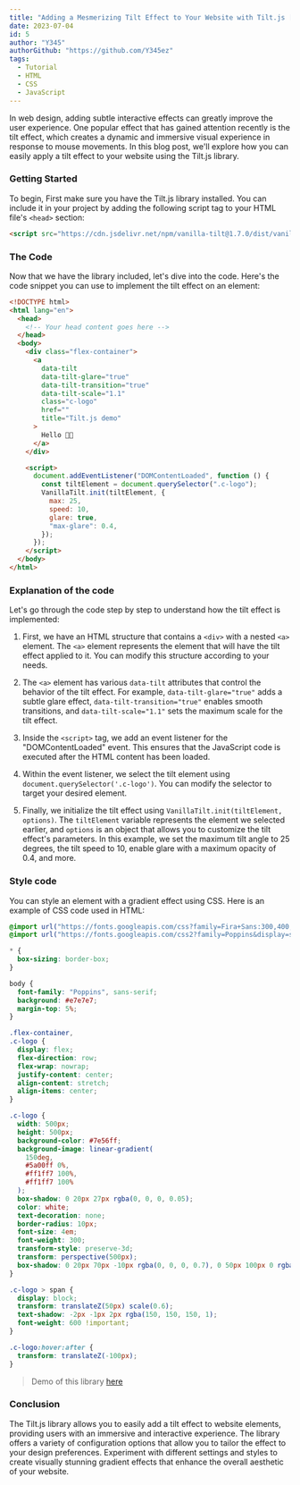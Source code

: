 ```yaml
---
title: "Adding a Mesmerizing Tilt Effect to Your Website with Tilt.js [Repost]"
date: 2023-07-04
id: 5
author: "Y345"
authorGithub: "https://github.com/Y345ez"
tags:
  - Tutorial
  - HTML
  - CSS
  - JavaScript
---
```


In web design, adding subtle interactive effects can greatly improve the user experience. One popular effect that has gained attention recently is the tilt effect, which creates a dynamic and immersive visual experience in response to mouse movements. In this blog post, we'll explore how you can easily apply a tilt effect to your website using the Tilt.js library.

### Getting Started

To begin, First make sure you have the Tilt.js library installed. You can include it in your project by adding the following script tag to your HTML file's `<head>` section:

```html
<script src="https://cdn.jsdelivr.net/npm/vanilla-tilt@1.7.0/dist/vanilla-tilt.min.js"></script>
```

### The Code

Now that we have the library included, let's dive into the code. Here's the code snippet you can use to implement the tilt effect on an element:

```html
<!DOCTYPE html>
<html lang="en">
  <head>
    <!-- Your head content goes here -->
  </head>
  <body>
    <div class="flex-container">
      <a
        data-tilt
        data-tilt-glare="true"
        data-tilt-transition="true"
        data-tilt-scale="1.1"
        class="c-logo"
        href=""
        title="Tilt.js demo"
      >
        Hello 👋🏻
      </a>
    </div>

    <script>
      document.addEventListener("DOMContentLoaded", function () {
        const tiltElement = document.querySelector(".c-logo");
        VanillaTilt.init(tiltElement, {
          max: 25,
          speed: 10,
          glare: true,
          "max-glare": 0.4,
        });
      });
    </script>
  </body>
</html>
```

### Explanation of the code

Let's go through the code step by step to understand how the tilt effect is implemented:

1. First, we have an HTML structure that contains a `<div>` with a nested `<a>` element. The `<a>` element represents the element that will have the tilt effect applied to it. You can modify this structure according to your needs.

2. The `<a>` element has various `data-tilt` attributes that control the behavior of the tilt effect. For example, `data-tilt-glare="true"` adds a subtle glare effect, `data-tilt-transition="true"` enables smooth transitions, and `data-tilt-scale="1.1"` sets the maximum scale for the tilt effect.

3. Inside the `<script>` tag, we add an event listener for the "DOMContentLoaded" event. This ensures that the JavaScript code is executed after the HTML content has been loaded.

4. Within the event listener, we select the tilt element using `document.querySelector('.c-logo')`. You can modify the selector to target your desired element.

5. Finally, we initialize the tilt effect using `VanillaTilt.init(tiltElement, options)`. The `tiltElement` variable represents the element we selected earlier, and `options` is an object that allows you to customize the tilt effect's parameters. In this example, we set the maximum tilt angle to 25 degrees, the tilt speed to 10, enable glare with a maximum opacity of 0.4, and more.

### Style code

You can style an element with a gradient effect using CSS. Here is an example of CSS code used in HTML:

```css
@import url("https://fonts.googleapis.com/css?family=Fira+Sans:300,400,500,600,700");
@import url("https://fonts.googleapis.com/css2?family=Poppins&display=swap");

* {
  box-sizing: border-box;
}

body {
  font-family: "Poppins", sans-serif;
  background: #e7e7e7;
  margin-top: 5%;
}

.flex-container,
.c-logo {
  display: flex;
  flex-direction: row;
  flex-wrap: nowrap;
  justify-content: center;
  align-content: stretch;
  align-items: center;
}

.c-logo {
  width: 500px;
  height: 500px;
  background-color: #7e56ff;
  background-image: linear-gradient(
    150deg,
    #5a00ff 0%,
    #ff1ff7 100%,
    #ff1ff7 100%
  );
  box-shadow: 0 20px 27px rgba(0, 0, 0, 0.05);
  color: white;
  text-decoration: none;
  border-radius: 10px;
  font-size: 4em;
  font-weight: 300;
  transform-style: preserve-3d;
  transform: perspective(500px);
  box-shadow: 0 20px 70px -10px rgba(0, 0, 0, 0.7), 0 50px 100px 0 rgba(0, 0, 0, 0.2);
}

.c-logo > span {
  display: block;
  transform: translateZ(50px) scale(0.6);
  text-shadow: -2px -1px 2px rgba(150, 150, 150, 1);
  font-weight: 600 !important;
}

.c-logo:hover:after {
  transform: translateZ(-100px);
}
```

> Demo of this library [here](https://tiltjs-demo.vercel.app/)

### Conclusion

The Tilt.js library allows you to easily add a tilt effect to website elements, providing users with an immersive and interactive experience. The library offers a variety of configuration options that allow you to tailor the effect to your design preferences. Experiment with different settings and styles to create visually stunning gradient effects that enhance the overall aesthetic of your website.
